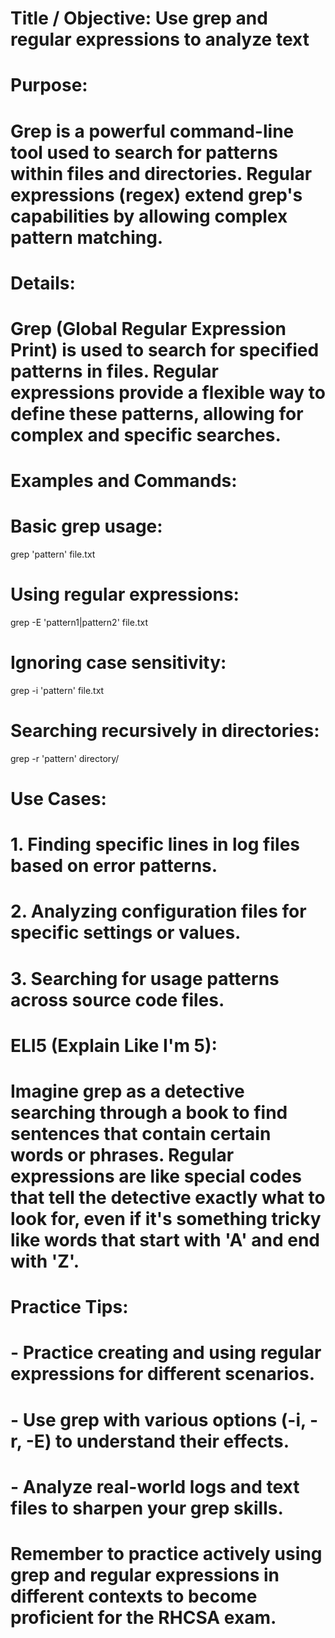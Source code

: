# Title / Objective: Use grep and regular expressions to analyze text

# Purpose: 
# Grep is a powerful command-line tool used to search for patterns within files and directories. Regular expressions (regex) extend grep's capabilities by allowing complex pattern matching.

# Details:
# Grep (Global Regular Expression Print) is used to search for specified patterns in files. Regular expressions provide a flexible way to define these patterns, allowing for complex and specific searches.

# Examples and Commands:
# Basic grep usage:
grep 'pattern' file.txt

# Using regular expressions:
grep -E 'pattern1|pattern2' file.txt

# Ignoring case sensitivity:
grep -i 'pattern' file.txt

# Searching recursively in directories:
grep -r 'pattern' directory/

# Use Cases:
# 1. Finding specific lines in log files based on error patterns.
# 2. Analyzing configuration files for specific settings or values.
# 3. Searching for usage patterns across source code files.

# ELI5 (Explain Like I'm 5):
# Imagine grep as a detective searching through a book to find sentences that contain certain words or phrases. Regular expressions are like special codes that tell the detective exactly what to look for, even if it's something tricky like words that start with 'A' and end with 'Z'.

# Practice Tips:
# - Practice creating and using regular expressions for different scenarios.
# - Use grep with various options (-i, -r, -E) to understand their effects.
# - Analyze real-world logs and text files to sharpen your grep skills.

# Remember to practice actively using grep and regular expressions in different contexts to become proficient for the RHCSA exam.



